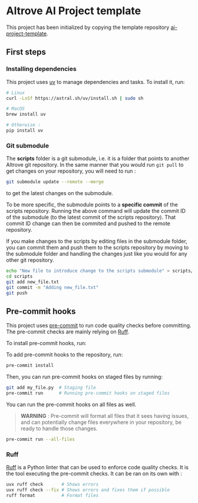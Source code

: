 # Altrove AI Project template

This project has been initialized by copying the template repository [ai-project-template](https://github.com/altrove-ai/ai-project-template).

## First steps

### Installing dependencies

This project uses [uv](https://github.com/astral-sh/uv) to manage dependencies and tasks. To install it, run:
```bash
# Linux
curl -LsSf https://astral.sh/uv/install.sh | sudo sh

# MacOS
brew install uv

# Otherwise :
pip install uv
```
### Git submodule

The **scripts** folder is a git submodule, i.e. it is a folder that points to another Altrove git repository. In the same manner that you would run ```git pull``` to get changes on your repository, you will need to run :
```bash
git submodule update --remote --merge
```
to get the latest changes on the submodule.

To be more specific, the submodule points to a **specific commit** of the scripts repository. Running the above command will update the commit ID of the submodule (to the latest commit of the scripts repository). That commit ID change can then be commited and pushed to the remote repository.

If you make changes to the scripts by editing files in the submodule folder, you can commit them and push them to the scripts repository by moving to the submodule folder and handling the changes just like you would for any other git repository.
```bash
echo "New file to introduce change to the scripts submodule" > scripts/new_file.txt
cd scripts
git add new_file.txt
git commit -m "Adding new_file.txt"
git push
```




## Pre-commit hooks

This project uses [pre-commit](https://pre-commit.com/) to run code quality checks before committing. The pre-commit checks are mainly
relying on [Ruff](https://github.com/astral-sh/ruff).

To install pre-commit hooks, run:

To add pre-commit hooks to the repository, run:
```bash
pre-commit install
```
Then, you can run pre-commit hooks on staged files by running:
```bash
git add my_file.py  # Staging file
pre-commit run      # Running pre-commit hooks on staged files
```

You can run the pre-commit hooks on all files as well. 
> **WARNING** : Pre-commit will format all files that it sees having issues, and can potentially change files everywhere in your repository, be ready to handle those changes.
```bash
pre-commit run --all-files
```

### Ruff

[Ruff](https://github.com/astral-sh/ruff) is a Python linter that can be used to enforce code quality checks. It is the tool executing the pre-commit checks. It can be ran on its own with :
```bash
uvx ruff check       # Shows errors
uvx ruff check --fix # Shows errors and fixes them if possible
ruff format          # Format files
```